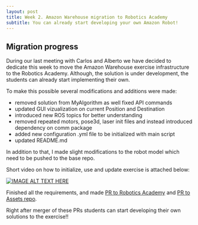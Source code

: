 ```yaml
---
layout: post
title: Week 2. Amazon Warehouse migration to Robotics Academy
subtitle: You can already start developing your own Amazon Robot!
---
```


## Migration progress

During our last meeting with Carlos and Alberto we have decided to dedicate this week to move the Amazon Warehouse exercise infrastructure to the Robotics Academy. Although, the solution is under development, the students can already start implementing their own.

To make this possible several modifications and additions were made:

* removed solution from MyAlgorithm as well fixed API commands
* updated GUI vizualization on current Position and Destination
* introduced new ROS topics for better understanding
* removed repeated motors, pose3d, laser init files and instead introduced dependency on comm package
* added new configuration .yml file to be initialized with main script
* updated README.md

In addition to that, I made slight modifications to the robot model which need to be pushed to the base repo.

Short video on how to initialize, use and update exercise is attached below:

[![IMAGE ALT TEXT HERE](https://img.youtube.com/vi/6wjy2oEKDD0/0.jpg)](https://youtu.be/6wjy2oEKDD0)

Finished all the requirements, and made [PR to Robotics Academy](https://github.com/JdeRobot/RoboticsAcademy/pull/311) and [PR to Assets repo](https://github.com/JdeRobot/assets/pull/21).

Right after merger of these PRs students can start developing their own solutions to the exercise!!